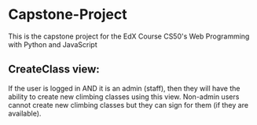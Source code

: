 # Capstone-Project
This is the capstone project for the EdX Course CS50's Web Programming with Python and JavaScript

## CreateClass view:
If the user is logged in AND it is an admin (staff), then they will have the ability to create new climbing classes using this view. Non-admin users cannot create new climbing classes
but they can sign for them (if they are available).